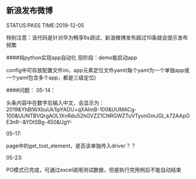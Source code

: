 ## 新浪发布微博

STATUS:PASS    TIME:2019-12-05

特别注意：该代码是针对华为畅享6s调试、新浪微博发布超过10条就会提示发布频繁

####纯python实现app自动化
现阶段：demo能启动app

config中可存放配置文件ini，app元素定位文件yaml(每个yaml为一个单独app或一个yaml包含多个app，都是三级定位)

####问题：
05-14：

头条内容中在数字后输入中文，会显示为：2019&YhBlWXbuUk1ipYADU+qXAImB-100&UUMACg-100&UUNTBVQrgAOL1XnRdu52hGVZZ1CNRGWZTuVTyonGmJGL,k72AApOE3nR-:&YDtSBg-450&UgY-

05-17:
   
   page中的get_tost_element，是否该单独传入driver？？
    
 05-23:
    
  PO模式已完成，可通过excel调用测试数据，但是执行完用例后不能自动结束